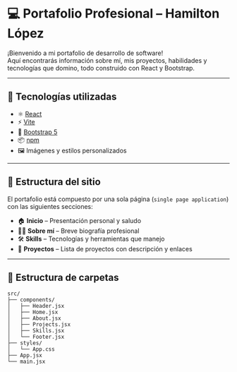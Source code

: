 # 💻 Portafolio Profesional – Hamilton López

¡Bienvenido a mi portafolio de desarrollo de software!  
Aquí encontrarás información sobre mí, mis proyectos, habilidades y tecnologías que domino, todo construido con React y Bootstrap.

---

## 🚀 Tecnologías utilizadas

- ⚛️ [React](https://reactjs.org/)
- ⚡ [Vite](https://vitejs.dev/)
- 🎨 [Bootstrap 5](https://getbootstrap.com/)
- 📦 [npm](https://www.npmjs.com/)
- 🖼️ Imágenes y estilos personalizados

---

## 🧭 Estructura del sitio

El portafolio está compuesto por una sola página (`single page application`) con las siguientes secciones:

- 🏠 **Inicio** – Presentación personal y saludo
- 👨‍💻 **Sobre mí** – Breve biografía profesional
- 🛠️ **Skills** – Tecnologías y herramientas que manejo
- 📁 **Proyectos** – Lista de proyectos con descripción y enlaces

---

## 📂 Estructura de carpetas

```plaintext
src/
├── components/
│   ├── Header.jsx
│   ├── Home.jsx
│   ├── About.jsx
│   ├── Projects.jsx
│   ├── Skills.jsx
│   └── Footer.jsx
├── styles/
│   └── App.css
├── App.jsx
└── main.jsx
